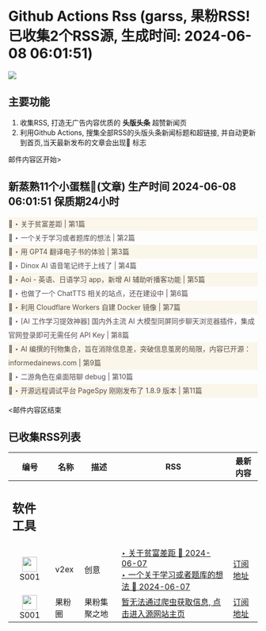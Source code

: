 # Github Actions Rss (garss, 果粉RSS! 已收集2个RSS源, 生成时间: 2024-06-08 06:01:51)

![](https://cdn.jsdelivr.net/gh/xinkeji/garss/_media/ga-rss.png)



## 主要功能
1. 收集RSS, 打造无广告内容优质的 **头版头条** 超赞新闻页
2. 利用Github Actions, 搜集全部RSS的头版头条新闻标题和超链接, 并自动更新到首页,当天最新发布的文章会出现🌈 标志

邮件内容区开始>
<h2>新蒸熟11个小蛋糕🍰(文章) 生产时间 2024-06-08 06:01:51 保质期24小时</h2>

<div style='line-height:3;background-color:#FAF6EA;' ><a href='https://www.v2ex.com/t/1047840#reply32' style="line-height:2;text-decoration:none;display:block;color:#584D49;">🌈 ‣ 关于贫富差距 | 第1篇</a></div><div style='line-height:3;' ><a href='https://www.v2ex.com/t/1047765#reply4' style="line-height:2;text-decoration:none;display:block;color:#584D49;">🌈 ‣ 一个关于学习或者题库的想法 | 第2篇</a></div><div style='line-height:3;background-color:#FAF6EA;' ><a href='https://www.v2ex.com/t/1047838#reply3' style="line-height:2;text-decoration:none;display:block;color:#584D49;">🌈 ‣ 用 GPT4 翻译电子书的体验 | 第3篇</a></div><div style='line-height:3;' ><a href='https://www.v2ex.com/t/1047611#reply22' style="line-height:2;text-decoration:none;display:block;color:#584D49;">🌈 ‣ Dinox AI 语音笔记终于上线了 | 第4篇</a></div><div style='line-height:3;background-color:#FAF6EA;' ><a href='https://www.v2ex.com/t/1047821#reply0' style="line-height:2;text-decoration:none;display:block;color:#584D49;">🌈 ‣ Aoi - 英语、日语学习 app，新增 AI 辅助听播客功能 | 第5篇</a></div><div style='line-height:3;' ><a href='https://www.v2ex.com/t/1047801#reply0' style="line-height:2;text-decoration:none;display:block;color:#584D49;">🌈 ‣ 也做了一个 ChatTTS 相关的站点，还在建设中 | 第6篇</a></div><div style='line-height:3;background-color:#FAF6EA;' ><a href='https://www.v2ex.com/t/1047741#reply5' style="line-height:2;text-decoration:none;display:block;color:#584D49;">🌈 ‣ 利用 Cloudflare Workers 自建 Docker 镜像 | 第7篇</a></div><div style='line-height:3;' ><a href='https://www.v2ex.com/t/1047592#reply10' style="line-height:2;text-decoration:none;display:block;color:#584D49;">🌈 ‣ [AI 工作学习提效神器] 国内外主流 AI 大模型同屏同步聊天浏览器插件，集成官网登录即可无需任何 API Key | 第8篇</a></div><div style='line-height:3;background-color:#FAF6EA;' ><a href='https://www.v2ex.com/t/1047664#reply3' style="line-height:2;text-decoration:none;display:block;color:#584D49;">🌈 ‣ AI 编撰的刊物集合，旨在消除信息差，突破信息茧房的局限，内容已开源： informedainews.com | 第9篇</a></div><div style='line-height:3;' ><a href='https://www.v2ex.com/t/1047545#reply7' style="line-height:2;text-decoration:none;display:block;color:#584D49;">🌈 ‣ 二游角色在桌面陪聊 debug | 第10篇</a></div><div style='line-height:3;background-color:#FAF6EA;' ><a href='https://www.v2ex.com/t/1047564#reply0' style="line-height:2;text-decoration:none;display:block;color:#584D49;">🌈 ‣ 开源远程调试平台 PageSpy 刚刚发布了 1.8.9 版本 | 第11篇</a></div>

<邮件内容区结束

## 已收集RSS列表

| 编号 | 名称 | 描述 | RSS | 最新内容 |
| --- | --- | --- | --- | --- |
| <h2 id="软件工具">软件工具</h2> |  |   |  |  |
| <div id="S001" style="text-align: center;"><img src="https://cdn.jsdelivr.net/gh/zhaoolee/garss/_media/favicon/S001.png" width="30px" style="width:30px;height: auto;"/><br><span>S001</span></div> | v2ex | 创意 | [‣ 关于贫富差距 🌈 2024-06-07](https://www.v2ex.com/t/1047840#reply32)<br/>[‣ 一个关于学习或者题库的想法 🌈 2024-06-07](https://www.v2ex.com/t/1047765#reply4) | [订阅地址](https://www.v2ex.com/feed/tab/creative.xml) |
| <div id="S001" style="text-align: center;"><img src="https://cdn.jsdelivr.net/gh/zhaoolee/garss/_media/favicon/S001.png" width="30px" style="width:30px;height: auto;"/><br><span>S001</span></div> | 果粉圈 | 果粉集聚之地 | [暂无法通过爬虫获取信息, 点击进入源网站主页](https://g0f.cn) | [订阅地址](https://g0f.cn/rss.xml) |




